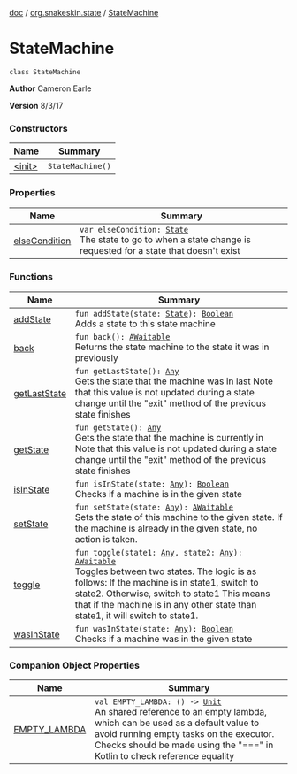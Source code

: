 [doc](../../index.md) / [org.snakeskin.state](../index.md) / [StateMachine](./index.md)

# StateMachine

`class StateMachine`

**Author**
Cameron Earle

**Version**
8/3/17

### Constructors

| Name | Summary |
|---|---|
| [&lt;init&gt;](-init-.md) | `StateMachine()` |

### Properties

| Name | Summary |
|---|---|
| [elseCondition](else-condition.md) | `var elseCondition: `[`State`](../-state/index.md)<br>The state to go to when a state change is requested for a state that doesn't exist |

### Functions

| Name | Summary |
|---|---|
| [addState](add-state.md) | `fun addState(state: `[`State`](../-state/index.md)`): `[`Boolean`](https://kotlinlang.org/api/latest/jvm/stdlib/kotlin/-boolean/index.html)<br>Adds a state to this state machine |
| [back](back.md) | `fun back(): `[`AWaitable`](../../org.snakeskin.ability/-a-waitable/index.md)<br>Returns the state machine to the state it was in previously |
| [getLastState](get-last-state.md) | `fun getLastState(): `[`Any`](https://kotlinlang.org/api/latest/jvm/stdlib/kotlin/-any/index.html)<br>Gets the state that the machine was in last Note that this value is not updated during a state change until the "exit" method of the previous state finishes |
| [getState](get-state.md) | `fun getState(): `[`Any`](https://kotlinlang.org/api/latest/jvm/stdlib/kotlin/-any/index.html)<br>Gets the state that the machine is currently in Note that this value is not updated during a state change until the "exit" method of the previous state finishes |
| [isInState](is-in-state.md) | `fun isInState(state: `[`Any`](https://kotlinlang.org/api/latest/jvm/stdlib/kotlin/-any/index.html)`): `[`Boolean`](https://kotlinlang.org/api/latest/jvm/stdlib/kotlin/-boolean/index.html)<br>Checks if a machine is in the given state |
| [setState](set-state.md) | `fun setState(state: `[`Any`](https://kotlinlang.org/api/latest/jvm/stdlib/kotlin/-any/index.html)`): `[`AWaitable`](../../org.snakeskin.ability/-a-waitable/index.md)<br>Sets the state of this machine to the given state. If the machine is already in the given state, no action is taken. |
| [toggle](toggle.md) | `fun toggle(state1: `[`Any`](https://kotlinlang.org/api/latest/jvm/stdlib/kotlin/-any/index.html)`, state2: `[`Any`](https://kotlinlang.org/api/latest/jvm/stdlib/kotlin/-any/index.html)`): `[`AWaitable`](../../org.snakeskin.ability/-a-waitable/index.md)<br>Toggles between two states. The logic is as follows: If the machine is in state1, switch to state2.  Otherwise, switch to state1 This means that if the machine is in any other state than state1, it will switch to state1. |
| [wasInState](was-in-state.md) | `fun wasInState(state: `[`Any`](https://kotlinlang.org/api/latest/jvm/stdlib/kotlin/-any/index.html)`): `[`Boolean`](https://kotlinlang.org/api/latest/jvm/stdlib/kotlin/-boolean/index.html)<br>Checks if a machine was in the given state |

### Companion Object Properties

| Name | Summary |
|---|---|
| [EMPTY_LAMBDA](-e-m-p-t-y_-l-a-m-b-d-a.md) | `val EMPTY_LAMBDA: () -> `[`Unit`](https://kotlinlang.org/api/latest/jvm/stdlib/kotlin/-unit/index.html)<br>An shared reference to an empty lambda, which can be used as a default value to avoid running empty tasks on the executor.  Checks should be made using the "===" in Kotlin to check reference equality |
